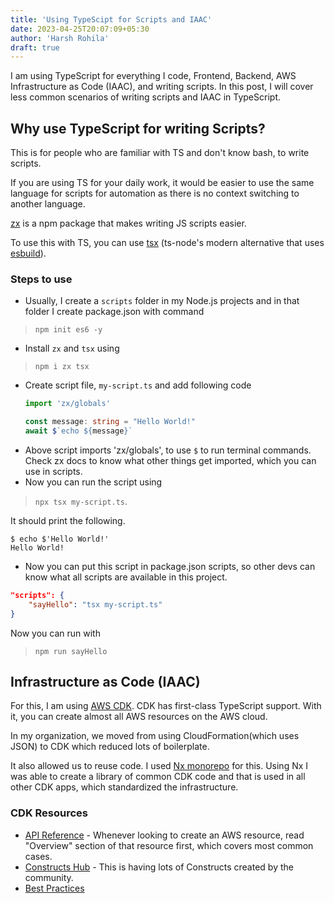```yaml
---
title: 'Using TypeScipt for Scripts and IAAC'
date: 2023-04-25T20:07:09+05:30
author: 'Harsh Rohila'
draft: true
---
```


I am using TypeScript for everything I code, Frontend, Backend, AWS Infrastructure as Code (IAAC), and writing scripts. In this post, I will cover less common scenarios of writing scripts and IAAC in TypeScript.

## Why use TypeScript for writing Scripts?

This is for people who are familiar with TS and don't know bash, to write scripts.

If you are using TS for your daily work, it would be easier to use the same language for scripts for automation as there is no context switching to another language.

[zx](https://www.npmjs.com/package/zx) is a npm package that makes writing JS scripts easier.

To use this with TS, you can use [tsx](https://www.npmjs.com/package/tsx) (ts-node's modern alternative that uses [esbuild](https://esbuild.github.io/)).

### Steps to use

- Usually, I create a `scripts` folder in my Node.js projects and in that folder I create package.json with command 
> `npm init es6 -y`
- Install `zx` and `tsx` using 
> `npm i zx tsx`
- Create script file, `my-script.ts` and add following code
	```ts
	import 'zx/globals'

	const message: string = "Hello World!"
	await $`echo ${message}`

- Above script imports 'zx/globals', to use `$` to run terminal commands. Check zx docs to know what other things get imported, which you can use in scripts.
- Now you can run the script using 
>`npx tsx my-script.ts`.

 It should print the following.

```
$ echo $'Hello World!'
Hello World!
```
- Now you can put this script in package.json scripts, so other devs can know what all scripts are available in this project.
```json
"scripts": {
	"sayHello": "tsx my-script.ts"
}
```
Now you can run with 
> `npm run sayHello`

## Infrastructure as Code (IAAC)
For this, I am using [AWS CDK](https://aws.amazon.com/cdk/).
CDK has first-class TypeScript support. With it, you can create almost all AWS resources on the AWS cloud.

In my organization, we moved from using CloudFormation(which uses JSON) to CDK which reduced lots of boilerplate. 

It also allowed us to reuse code. I used [Nx monorepo](https://nx.dev/) for this. Using Nx I was able to create a library of common CDK code and that is used in all other CDK apps, which standardized the infrastructure.

### CDK Resources
- [API Reference](https://docs.aws.amazon.com/cdk/api/v2/docs/aws-construct-library.html) - Whenever looking to create an AWS resource, read "Overview" section of that resource first, which covers most common cases.
- [Constructs Hub](https://constructs.dev/) - This is having lots of Constructs created by the community.
- [Best Practices](https://docs.aws.amazon.com/cdk/v2/guide/best-practices.html)




